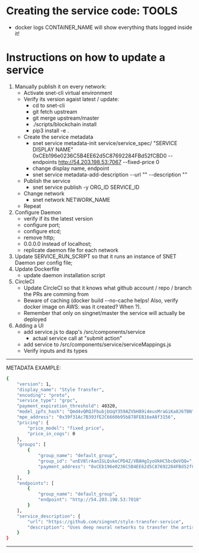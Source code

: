 # Creating the service code: TOOLS

- docker logs CONTAINER_NAME will show everything thats logged inside it!

# Instructions on how to update a service

1. Manually publish it on every network:
    - Activate snet-cli virtual environment
    - Verify its version agaist latest / update:
        - cd to snet-cli
        - git fetch upstream
        - git merge upstream/master
        - ./scripts/blockchain install
        - pip3 install -e .
    - Create the service metadata 
        - snet service metadata-init service/service_spec/ "SERVICE DISPLAY NAME" 0xCEb196e0236C5B4EE62d5C87692284FBd52fCBD0 --endpoints http://54.203.198.53:7067 --fixed-price 0
        - change display name, endpoint
        - snet service metadata-add-description --url "" --description ""
    - Publish the service
        - snet service publish -y ORG_ID SERVICE_ID
    - Change network
        - snet network NETWORK_NAME
    - Repeat
2. Configure Daemon
    - verify if its the latest version
    - configure port;
    - configure etcd;
    - remove http;
    - 0.0.0.0 instead of localhost;
    - replicate daemon file for each network
3. Update SERVICE_RUN_SCRIPT so that it runs an instance of SNET Daemon per config file;
4. Update Dockerfile
    - update daemon installation script
5. CircleCI
    - Update CircleCI so that it knows what github account / repo / branch the PRs are comming from
    - Beware of caching (docker build --no-cache helps! Also, verify docker image on AWS: was it created? When ?).
    - Remember that only on singnet/master the service will actually be deployed
6. Adding a UI
    - add service.js to dapp's /src/components/service
        - actual service call at "submit action"
    - add service to /src/components/service/serviceMappings.js
    - Verify inputs and its types
    
    
    
___
METADATA EXAMPLE:

```bash
{
    "version": 1,
    "display_name": "Style Transfer",
    "encoding": "proto",
    "service_type": "grpc",
    "payment_expiration_threshold": 40320,
    "model_ipfs_hash": "Qmd4vQRQJFbubjbUqY359AZVbH89i4eusMraGiKa8J6TBN",
    "mpe_address": "0x39f31Ac7B393fE2C6660b95b878FEB16eA8f3156",
    "pricing": {
        "price_model": "fixed_price",
        "price_in_cogs": 0
    },
    "groups": [
        {
            "group_name": "default_group",
            "group_id": "unEV8lrAanIGLQskeCPD4Z/VBAHgIyoUkHC5bcQeVQQ=",
            "payment_address": "0xCEb196e0236C5B4EE62d5C87692284FBd52fCBD0"
        }
    ],
    "endpoints": [
        {
            "group_name": "default_group",
            "endpoint": "http://54.203.198.53:7018"
        }
    ],
    "service_description": {
        "url": "https://github.com/singnet/style-transfer-service",
        "description": "Uses deep neural networks to transfer the artistic style of a Style Image to a Content Image"
    }
}
```
___